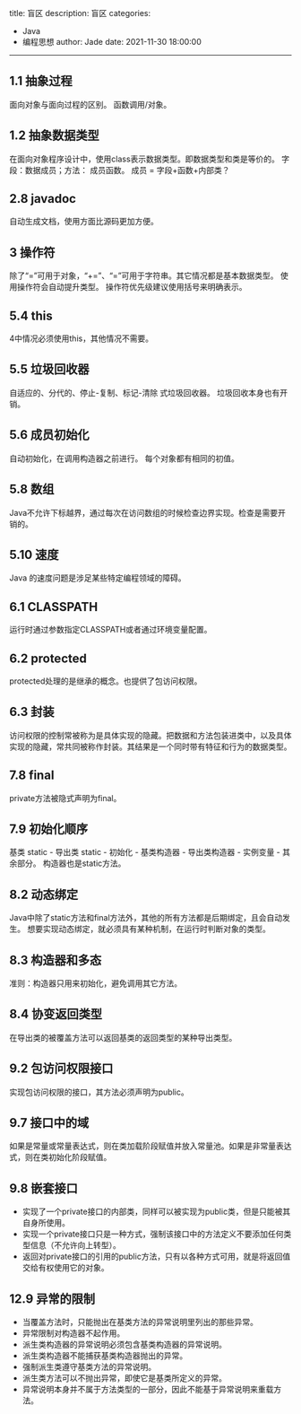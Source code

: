 title: 盲区
description: 盲区
categories: 
  - Java
  - 编程思想
author: Jade
date: 2021-11-30 18:00:00
---

## 1.1 抽象过程
面向对象与面向过程的区别。 函数调用/对象。

## 1.2 抽象数据类型
在面向对象程序设计中，使用class表示数据类型。即数据类型和类是等价的。
字段：数据成员；方法： 成员函数。 成员 = 字段+函数+内部类？

## 2.8 javadoc
自动生成文档，使用方面比源码更加方便。

## 3 操作符
除了“=”可用于对象，“+=”、“=”可用于字符串。其它情况都是基本数据类型。
使用操作符会自动提升类型。
操作符优先级建议使用括号来明确表示。

## 5.4 this
4中情况必须使用this，其他情况不需要。

## 5.5 垃圾回收器
自适应的、分代的、停止-复制、标记-清除 式垃圾回收器。
垃圾回收本身也有开销。

## 5.6 成员初始化
自动初始化，在调用构造器之前进行。
每个对象都有相同的初值。

## 5.8 数组
Java不允许下标越界，通过每次在访问数组的时候检查边界实现。检查是需要开销的。

## 5.10 速度
Java 的速度问题是涉足某些特定编程领域的障碍。

## 6.1 CLASSPATH
运行时通过参数指定CLASSPATH或者通过环境变量配置。

## 6.2 protected
protected处理的是继承的概念。也提供了包访问权限。

## 6.3 封装
访问权限的控制常被称为是具体实现的隐藏。把数据和方法包装进类中，以及具体实现的隐藏，常共同被称作封装。其结果是一个同时带有特征和行为的数据类型。

## 7.8 final
private方法被隐式声明为final。

## 7.9 初始化顺序
基类 static - 导出类 static - 初始化 - 基类构造器 - 导出类构造器 - 实例变量 - 其余部分。
构造器也是static方法。

## 8.2 动态绑定
Java中除了static方法和final方法外，其他的所有方法都是后期绑定，且会自动发生。
想要实现动态绑定，就必须具有某种机制，在运行时判断对象的类型。

## 8.3 构造器和多态
准则：构造器只用来初始化，避免调用其它方法。

## 8.4 协变返回类型
在导出类的被覆盖方法可以返回基类的返回类型的某种导出类型。

## 9.2 包访问权限接口
实现包访问权限的接口，其方法必须声明为public。

## 9.7 接口中的域
如果是常量或常量表达式，则在类加载阶段赋值并放入常量池。如果是非常量表达式，则在类初始化阶段赋值。

## 9.8 嵌套接口
- 实现了一个private接口的内部类，同样可以被实现为public类，但是只能被其自身所使用。
- 实现一个private接口只是一种方式，强制该接口中的方法定义不要添加任何类型信息（不允许向上转型）。
- 返回对private接口的引用的public方法，只有以各种方式可用，就是将返回值交给有权使用它的对象。

## 12.9 异常的限制
- 当覆盖方法时，只能抛出在基类方法的异常说明里列出的那些异常。
- 异常限制对构造器不起作用。
- 派生类构造器的异常说明必须包含基类构造器的异常说明。
- 派生类构造器不能捕获基类构造器抛出的异常。
- 强制派生类遵守基类方法的异常说明。
- 派生类方法可以不抛出异常，即使它是基类所定义的异常。
- 异常说明本身并不属于方法类型的一部分，因此不能基于异常说明来重载方法。